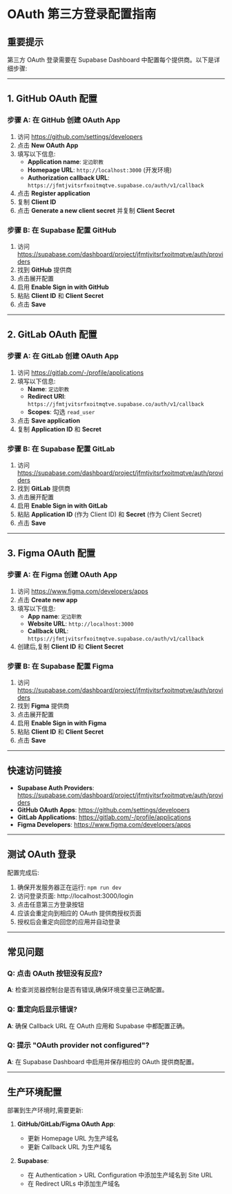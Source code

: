 # OAuth 第三方登录配置指南

## 重要提示

第三方 OAuth 登录需要在 Supabase Dashboard 中配置每个提供商。以下是详细步骤:

---

## 1. GitHub OAuth 配置

### 步骤 A: 在 GitHub 创建 OAuth App

1. 访问 https://github.com/settings/developers
2. 点击 **New OAuth App**
3. 填写以下信息:
   - **Application name**: `定边职教`
   - **Homepage URL**: `http://localhost:3000` (开发环境)
   - **Authorization callback URL**: `https://jfmtjvitsrfxoitmqtve.supabase.co/auth/v1/callback`
4. 点击 **Register application**
5. 复制 **Client ID**
6. 点击 **Generate a new client secret** 并复制 **Client Secret**

### 步骤 B: 在 Supabase 配置 GitHub

1. 访问 https://supabase.com/dashboard/project/jfmtjvitsrfxoitmqtve/auth/providers
2. 找到 **GitHub** 提供商
3. 点击展开配置
4. 启用 **Enable Sign in with GitHub**
5. 粘贴 **Client ID** 和 **Client Secret**
6. 点击 **Save**

---

## 2. GitLab OAuth 配置

### 步骤 A: 在 GitLab 创建 OAuth App

1. 访问 https://gitlab.com/-/profile/applications
2. 填写以下信息:
   - **Name**: `定边职教`
   - **Redirect URI**: `https://jfmtjvitsrfxoitmqtve.supabase.co/auth/v1/callback`
   - **Scopes**: 勾选 `read_user`
3. 点击 **Save application**
4. 复制 **Application ID** 和 **Secret**

### 步骤 B: 在 Supabase 配置 GitLab

1. 访问 https://supabase.com/dashboard/project/jfmtjvitsrfxoitmqtve/auth/providers
2. 找到 **GitLab** 提供商
3. 点击展开配置
4. 启用 **Enable Sign in with GitLab**
5. 粘贴 **Application ID** (作为 Client ID) 和 **Secret** (作为 Client Secret)
6. 点击 **Save**

---

## 3. Figma OAuth 配置

### 步骤 A: 在 Figma 创建 OAuth App

1. 访问 https://www.figma.com/developers/apps
2. 点击 **Create new app**
3. 填写以下信息:
   - **App name**: `定边职教`
   - **Website URL**: `http://localhost:3000`
   - **Callback URL**: `https://jfmtjvitsrfxoitmqtve.supabase.co/auth/v1/callback`
4. 创建后,复制 **Client ID** 和 **Client Secret**

### 步骤 B: 在 Supabase 配置 Figma

1. 访问 https://supabase.com/dashboard/project/jfmtjvitsrfxoitmqtve/auth/providers
2. 找到 **Figma** 提供商
3. 点击展开配置
4. 启用 **Enable Sign in with Figma**
5. 粘贴 **Client ID** 和 **Client Secret**
6. 点击 **Save**

---

## 快速访问链接

- **Supabase Auth Providers**: https://supabase.com/dashboard/project/jfmtjvitsrfxoitmqtve/auth/providers
- **GitHub OAuth Apps**: https://github.com/settings/developers
- **GitLab Applications**: https://gitlab.com/-/profile/applications
- **Figma Developers**: https://www.figma.com/developers/apps

---

## 测试 OAuth 登录

配置完成后:

1. 确保开发服务器正在运行: `npm run dev`
2. 访问登录页面: http://localhost:3000/login
3. 点击任意第三方登录按钮
4. 应该会重定向到相应的 OAuth 提供商授权页面
5. 授权后会重定向回您的应用并自动登录

---

## 常见问题

### Q: 点击 OAuth 按钮没有反应?
**A**: 检查浏览器控制台是否有错误,确保环境变量已正确配置。

### Q: 重定向后显示错误?
**A**: 确保 Callback URL 在 OAuth 应用和 Supabase 中都配置正确。

### Q: 提示 "OAuth provider not configured"?
**A**: 在 Supabase Dashboard 中启用并保存相应的 OAuth 提供商配置。

---

## 生产环境配置

部署到生产环境时,需要更新:

1. **GitHub/GitLab/Figma OAuth App**:
   - 更新 Homepage URL 为生产域名
   - 更新 Callback URL 为生产域名

2. **Supabase**:
   - 在 Authentication > URL Configuration 中添加生产域名到 Site URL
   - 在 Redirect URLs 中添加生产域名
